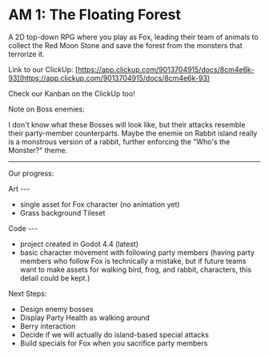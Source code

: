 # AM 1: The Floating Forest

A 2D top-down RPG where you play as Fox, leading their team of animals to collect the Red Moon Stone and save the forest from the monsters that terrorize it.

Link to our ClickUp:
[https://app.clickup.com/9013704915/docs/8cm4e6k-93](https://app.clickup.com/9013704915/docs/8cm4e6k-93)

Check our Kanban on the ClickUp too!

Note on Boss enemies:

I don't know what these Bosses will look like, but their attacks resemble their party-member counterparts. Maybe the enemie on Rabbit island really is a monstrous version of a rabbit, further enforcing the "Who's the Monster?" theme.

---

Our progress:

Art --- 
* single asset for Fox character (no animation yet)
* Grass background Tileset

Code ---
* project created in Godot 4.4 (latest)
* basic character movement with following party members (having party members who follow Fox is technically a mistake, but if future teams want to make assets for walking bird, frog, and rabbit, characters, this detail could be kept.)

Next Steps:

* Design enemy bosses
* Display Party Health as walking around
* Berry interaction
* Decide if we will actually do island-based special attacks
* Build specials for Fox when you sacrifice party members
